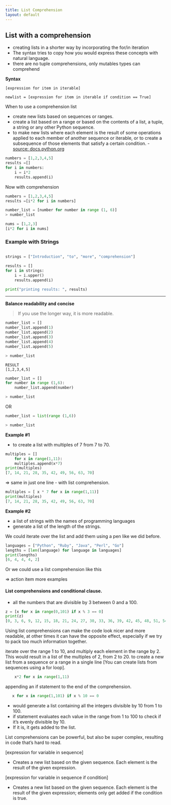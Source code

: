 ```yaml
---
title: List Comprehension
layout: default
---
```


## List with a comprehension
- creating lists in a shorter way by incorporating the for/in iteration
- The syntax tries to copy how you would express these concepts with natural language. 
- there are no tuple comprehensions, only mutables types can comprehend
  
**Syntax** 

```
[expression for item in iterable]
```

```
newlist = [expression for item in iterable if condition == True]
```




When to use a comprehension list
- create new lists based on sequences or ranges.
- create a list based on a range or based on the contents of a list, a tuple, a string or any other Python sequence. 
- to make new lists where each element is the result of some operations applied to each member of another sequence or iterable, or to create a subsequence of those elements that satisfy a certain condition. - [source: docs.python.org](https://docs.python.org/3/tutorial/datastructures.html#list-comprehensions)


```python
numbers = [1,2,3,4,5]
results =[]
for i in numbers:
    i = i*2
    results.append(i)
```

Now with comprehension
```python
numbers = [1,2,3,4,5]
results =[i*2 for i in numbers]
```

```python
number_list = [number for number in range (1, 6)]
> number_list

```
```python
nums = [1,2,3]
[i*2 for i in nums]
```

### Example with Strings
```python

strings = ["Introduction", "to", "more", "comprehension"]

results = []
for i in strings:
    i = i.upper()
    results.append(i)

print("printing results: ", results)
```



---
**Balance readability and concise**
> If you use the longer way, it is more readable.

```python
number_list = []
number_list.append(1)
number_list.append(2)
number_list.append(3)
number_list.append(4)
number_list.append(5)

> number_list

```

```text
RESULT
[1,2,3,4,5]
```

```python
number_list = []
for number in range (1,6):
    number_list.append(number)

> number_list

```
OR

```python
number_list = list(range (1,6))

> number_list

```




**Example #1**
* to create a list with multiples of 7 from 7 to 70.
```python
multiples = []
	for x in range(1,11):
	multiples.append(x*7)
print(multiples)
[7, 14, 21, 28, 35, 42, 49, 56, 63, 70]
```

=> same in just one line - with list comprehension.

```python
multiples = [ x * 7 for x in range(1,11)] 
print(multiples)
[7, 14, 21, 28, 35, 42, 49, 56, 63, 70]
```

**Example #2**
* a list of strings with the names of programming languages 
* generate a list of the length of the strings. 

We could iterate over the list and add them using a pen like we did before. 
```python
languages = ["Python", "Ruby", "Java", "Perl", "Go"]
lengths = [len(language) for language in languages]
print(lengths)
[6, 4, 4, 4, 2]
```
Or we could use a list comprehension like this

=> action item more examples

#### List comprehensions and conditional clause. 
* all the numbers that are divisible by 3 between 0 and a 100. 

```python
z = [x for x in range(0,101) if x % 3 == 0] 
print(z)
[0, 3, 6, 9, 12, 15, 18, 21, 24, 27, 30, 33, 36, 39, 42, 45, 48, 51, 54, 57, 60, 63, 66, 69, 72, 75, 78, 81, 84, 87, 90, 93, 96, 99]
```

Using list comprehensions can make the code look nicer and more readable, 
at other times it can have the opposite effect, 
especially if we try to pack too much information together.  

iterate over the range 1 to 10, and multiply each element in the range by 2. This would result in a list of the multiples of 2, from 2 to 20.
to create a new list from a sequence or a range in a single line 
[You can create lists from sequences using a for loop].

```python
	x*2 for x in range(1,11) 
```



appending an if statement to the end of the comprehension. 
 ```python
	x for x in range(1,101) if x % 10 == 0 
```

* would generate a list containing all the integers divisible by 10 from 1 to 100. 
* if statement evaluates each value in the range from 1 to 100 to check if it’s evenly divisible by 10. 
* If it is, it gets added to the list.

List comprehensions can be powerful, but also be super complex, resulting in code that’s hard to read. 


[expression for variable in sequence] 
- Creates a new list based on the given sequence. Each element is the result of the given expression.

[expression for variable in sequence if condition] 
- Creates a new list based on the given sequence. Each element is the result of the given expression; elements only get added if the condition is true. 


